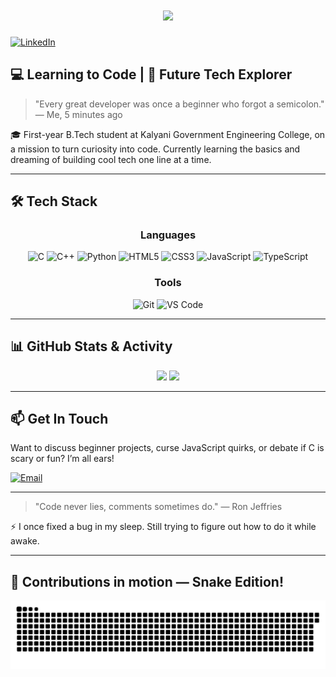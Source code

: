<h1 align="center">
    <img src="https://readme-typing-svg.herokuapp.com/?font=Righteous&size=35&center=true&vCenter=true&width=500&height=70&duration=4000&lines=Hello+World!+👋;+I'm+Rahul+Singha!;" />
</h1>

[![LinkedIn](https://img.shields.io/badge/LinkedIn-Rahul_Singha-0077B5?style=flat-square&logo=linkedin)](https://linkedin.com/in/rahul-singha-1b4914326)


## 💻 Learning to Code | 🚀 Future Tech Explorer
> "Every great developer was once a beginner who forgot a semicolon." — Me, 5 minutes ago

🎓 First-year B.Tech student at Kalyani Government Engineering College, on a mission to turn curiosity into code. Currently learning the basics and dreaming of building cool tech one line at a time.

---

## 🛠️ Tech Stack

<div align="center">

### Languages
![C](https://img.shields.io/badge/c-%2300599C.svg?style=for-the-badge&logo=c&logoColor=white) ![C++](https://img.shields.io/badge/c++-%2300599C.svg?style=for-the-badge&logo=c%2B%2B&logoColor=white) ![Python](https://img.shields.io/badge/python-3670A0?style=for-the-badge&logo=python&logoColor=ffdd54) ![HTML5](https://img.shields.io/badge/html5-%23E34F26.svg?style=for-the-badge&logo=html5&logoColor=white) ![CSS3](https://img.shields.io/badge/css3-%231572B6.svg?style=for-the-badge&logo=css3&logoColor=white) ![JavaScript](https://img.shields.io/badge/javascript-%23323330.svg?style=for-the-badge&logo=javascript&logoColor=%23F7DF1E) ![TypeScript](https://img.shields.io/badge/typescript-%23007ACC.svg?style=for-the-badge&logo=typescript&logoColor=white)

### Tools
![Git](https://img.shields.io/badge/Git-F05032?style=for-the-badge&logo=git&logoColor=white)
![VS Code](https://img.shields.io/badge/VS_Code-007ACC?style=for-the-badge&logo=visual-studio-code&logoColor=white)

</div>

---

## 📊 GitHub Stats & Activity

<div align="center">
  <img height="180em" src="https://github-readme-stats.vercel.app/api?username=rahulsingha24&theme=radical&hide_border=false&include_all_commits=true&count_private=true"/>
  <img height="180em" src="https://github-readme-stats.vercel.app/api/top-langs/?username=rahulsingha24&theme=radical&hide_border=false&include_all_commits=true&count_private=false&layout=compact"/>
</div>

---

## 📫 Get In Touch

Want to discuss beginner projects, curse JavaScript quirks, or debate if C is scary or fun? I’m all ears!

[![Email](https://img.shields.io/badge/Email-singharahul2005%40gmail.com-D14836?style=flat-square&logo=gmail)](mailto:singharahul2005@gmail.com)

---

> "Code never lies, comments sometimes do." — Ron Jeffries

⚡ I once fixed a bug in my sleep. Still trying to figure out how to do it while awake.

---

## 🐍 Contributions in motion — Snake Edition!

<picture>
  <source media="(prefers-color-scheme: dark)" srcset="https://raw.githubusercontent.com/rahulsingha24/rahulsingha24/output/github-snake-dark.svg" />
  <source media="(prefers-color-scheme: light)" srcset="https://raw.githubusercontent.com/rahulsingha24/rahulsingha24/output/github-snake.svg" />
  <img alt="github-snake" src="https://raw.githubusercontent.com/rahulsingha24/rahulsingha24/output/github-snake.svg" />
</picture>
